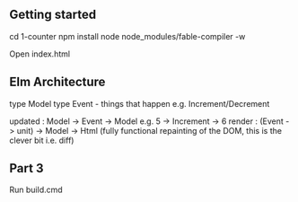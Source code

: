 ## Getting started

cd 1-counter
npm install
node node_modules/fable-compiler -w

Open index.html

## Elm Architecture

type Model
type Event - things that happen e.g. Increment/Decrement

updated : Model -> Event -> Model e.g. 5 -> Increment -> 6
render : (Event -> unit) -> Model -> Html (fully functional repainting of the DOM, this is the clever bit i.e. diff)

## Part 3

Run build.cmd